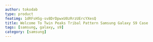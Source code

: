 ```yaml
---
author: tokodab
type: product
featimg: 1dRFsHSg-sv8DrDpwxU0zRrzUErcYXesQ
title: Welcome To Twin Peaks Tribal Pattern Samsung Galaxy S9 Case
tags: [samsung, galaxy, s9]
category: [samsung]
---
```

